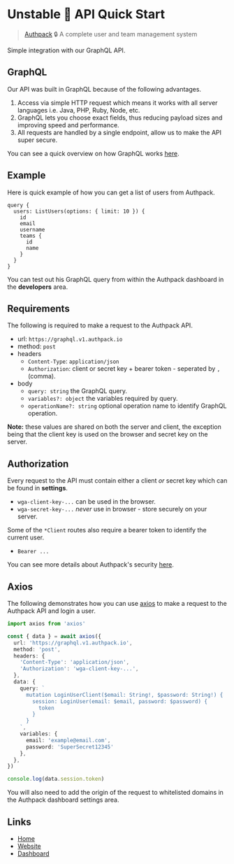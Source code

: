 # Unstable 🚧 API Quick Start

> [Authpack](https://authpack.io) 🔒 A complete user and team management system

Simple integration with our GraphQL API.

## GraphQL

Our API was built in GraphQL because of the following advantages.

1. Access via simple HTTP request which means it works with all server languages i.e. Java, PHP, Ruby, Node, etc.
2. GraphQL lets you choose exact fields, thus reducing payload sizes and improving speed and performance.
3. All requests are handled by a single endpoint, allow us to make the API super secure.

You can see a quick overview on how GraphQL works [here](https://graphql.org/learn/queries/).

## Example

Here is quick example of how you can get a list of users from Authpack.

```gql
query {
  users: ListUsers(options: { limit: 10 }) {
    id
    email
    username
    teams {
      id
      name
    }
  } 
}
```

You can test out his GraphQL query from within the Authpack dashboard in the **developers** area.

## Requirements

The following is required to make a request to the Authpack API.

- url: `https://graphql.v1.authpack.io`
- method: `post`
- headers
  - `Content-Type`: `application/json`
  - `Authorization`: client or secret key + bearer token - seperated by `,` (comma).
- body
  - `query: string` the GraphQL query.
  - `variables?: object` the variables required by query.
  - `operationName?: string` optional operation name to identify GraphQL operation.

**Note:** these values are shared on both the server and client, the exception being that the client key is used on the browser and secret key on the server.

## Authorization

Every request to the API must contain either a client *or* secret key which can be found in **settings**.

- `wga-client-key-...` can be used in the browser.
- `wga-secret-key-...` *never* use in browser - store securely on your server.

Some of the `*Client` routes also require a bearer token to identify the current user.

- `Bearer ...`

You can see more details about Authpack's security [here](https://github.com/jackrobertscott/authpack-client/blob/master/docs/quick/security.md).

## Axios

The following demonstrates how you can use [axios](https://github.com/axios/axios) to make a request to the Authpack API and login a user.

```ts
import axios from 'axios'

const { data } = await axios({
  url: 'https://graphql.v1.authpack.io',
  method: 'post',
  headers: {
    'Content-Type': 'application/json',
    'Authorization': 'wga-client-key-...',
  },
  data: {
    query: `
      mutation LoginUserClient($email: String!, $password: String!) {
        session: LoginUser(email: $email, password: $password) {
          token
        }
      }
    `,
    variables: {
      email: 'example@email.com',
      password: 'SuperSecret12345'
    },
  },
})

console.log(data.session.token)
```

You will also need to add the origin of the request to whitelisted domains in the Authpack dashboard settings area.

## Links

- [Home](https://github.com/jackrobertscott/authpack-client)
- [Website](https://authpack.io)
- [Dashboard](https://v1.authpack.io)